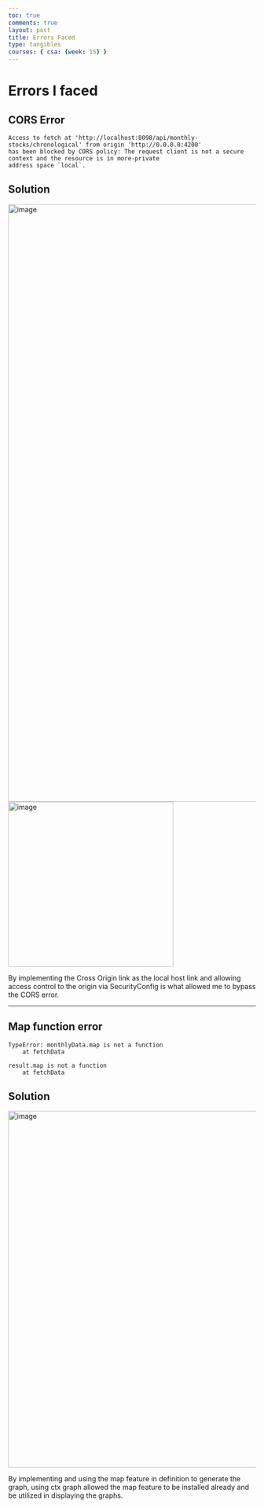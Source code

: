 ```yaml
---
toc: true
comments: true
layout: post
title: Errors Faced
type: tangibles
courses: { csa: {week: 15} }
---
```


# Errors I faced

## CORS Error

``` 
Access to fetch at 'http://localhost:8098/api/monthly-stocks/chronological' from origin 'http://0.0.0.0:4200' 
has been blocked by CORS policy: The request client is not a secure context and the resource is in more-private 
address space `local`.
```

## Solution

<img width="1216" alt="image" src="https://github.com/paravsalaniwal/praopersonal/assets/111609656/bbedd22c-4579-473c-bba0-c51d73e8af1e">
<img width="336" alt="image" src="https://github.com/paravsalaniwal/praopersonal/assets/111609656/66e1c458-30c7-49d9-baa3-824453e64638">

By implementing the Cross Origin link as the local host link and allowing access control to the origin via SecurityConfig is what allowed me to bypass the CORS error.

--------

## Map function error

```
TypeError: monthlyData.map is not a function
    at fetchData
```

```
result.map is not a function
    at fetchData
``` 

## Solution

<img width="726" alt="image" src="https://github.com/paravsalaniwal/praopersonal/assets/111609656/fd134b55-172b-4d77-b96a-d308b5b3363a">

By implementing and using the map feature in definition to generate the graph, using ctx graph allowed the map feature to be installed already and be utilized in displaying the graphs.